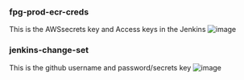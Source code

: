 ### fpg-prod-ecr-creds

This is the AWSsecrets key and Access keys in the Jenkins
![image](https://github.com/nibatandukar/jenkins-shared/assets/16404816/cbb58e39-b6c9-494a-bdc5-25648e9a1fde)


### jenkins-change-set

This is the github username and password/secrets key
![image](https://github.com/nibatandukar/jenkins-shared/assets/16404816/819e2930-515b-4cb6-b94c-c166f5adb930)


